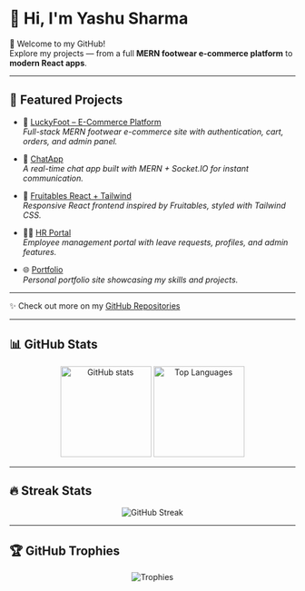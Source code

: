 # 👋 Hi, I'm Yashu Sharma   

🚀 Welcome to my GitHub!  
Explore my projects — from a full **MERN footwear e-commerce platform** to **modern React apps**.  

---

## 📂 Featured Projects  

- 🛒 [LuckyFoot – E-Commerce Platform](https://github.com/Yashu658/lucky-foot-ecommerce)  
  *Full-stack MERN footwear e-commerce site with authentication, cart, orders, and admin panel.*  

- 💬 [ChatApp](https://github.com/Yashu658/ChatApp)  
  *A real-time chat app built with MERN + Socket.IO for instant communication.*  

- 🥗 [Fruitables React + Tailwind](https://github.com/Yashu658/Fruitables-React-Tailwind)  
  *Responsive React frontend inspired by Fruitables, styled with Tailwind CSS.*  

- 🧑‍💼 [HR Portal](https://github.com/Yashu658/HR-Portal)  
  *Employee management portal with leave requests, profiles, and admin features.*  

- 🌐 [Portfolio](https://github.com/Yashu658/portfolio)  
  *Personal portfolio site showcasing my skills and projects.*  

---

✨ Check out more on my [GitHub Repositories](https://github.com/Yashu658?tab=repositories)


---

## 📊 GitHub Stats  

<p align="center">
  <img src="https://github-readme-stats.vercel.app/api?username=Yashu658&show_icons=true&theme=tokyonight" alt="GitHub stats" height="160"/>
  <img src="https://github-readme-stats.vercel.app/api/top-langs/?username=Yashu658&layout=compact&theme=tokyonight" alt="Top Languages" height="160"/>
</p>

---

## 🔥 Streak Stats  

<p align="center">
  <img src="https://streak-stats.demolab.com?user=Yashu658&theme=tokyonight" alt="GitHub Streak"/>
</p>

---

## 🏆 GitHub Trophies  

<p align="center">
  <img src="https://github-profile-trophy.vercel.app/?username=Yashu658&theme=tokyonight&no-frame=true&row=1&column=6" alt="Trophies"/>
</p>

